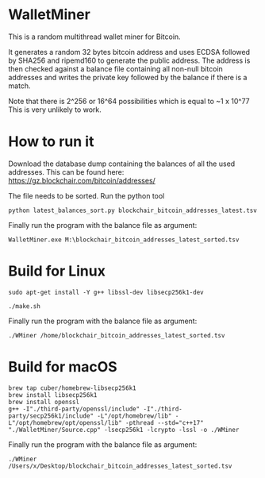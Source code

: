 # WalletMiner

This is a random multithread wallet miner for Bitcoin.

It generates a random 32 bytes bitcoin address and uses ECDSA followed by SHA256 and ripemd160 to generate the public address.
The address is then checked against a balance file containing all non-null bitcoin addresses and writes the private key followed by the balance if there is a match.

Note that there is 2^256 or 16^64 possibilities which is equal to ~1 x 10^77
This is very unlikely to work.

# How to run it

Download the database dump containing the balances of all the used addresses.
This can be found here: https://gz.blockchair.com/bitcoin/addresses/

The file needs to be sorted.
Run the python tool

`python latest_balances_sort.py blockchair_bitcoin_addresses_latest.tsv`

Finally run the program with the balance file as argument:

`WalletMiner.exe M:\blockchair_bitcoin_addresses_latest_sorted.tsv`

# Build for Linux

`sudo apt-get install -Y g++ libssl-dev libsecp256k1-dev`

`./make.sh`

Finally run the program with the balance file as argument:

`./WMiner /home/blockchair_bitcoin_addresses_latest_sorted.tsv`

# Build for macOS

```
brew tap cuber/homebrew-libsecp256k1
brew install libsecp256k1
brew install openssl
g++ -I"./third-party/openssl/include" -I"./third-party/secp256k1/include" -L"/opt/homebrew/lib" -L"/opt/homebrew/opt/openssl/lib" -pthread --std="c++17" "./WalletMiner/Source.cpp" -lsecp256k1 -lcrypto -lssl -o ./WMiner
```

Finally run the program with the balance file as argument:

`./WMiner /Users/x/Desktop/blockchair_bitcoin_addresses_latest_sorted.tsv`